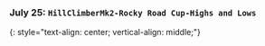 ### July 25:  **`HillClimberMk2-Rocky Road Cup-Highs and Lows`**
{: style="text-align: center; vertical-align: middle;"}
